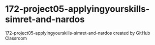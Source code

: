 # 172-project05-applyingyourskills-simret-and-nardos
172-project05-applyingyourskills-simret-and-nardos created by GitHub Classroom
